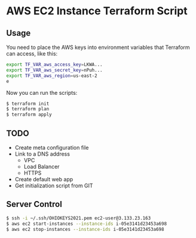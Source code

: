 # AWS EC2 Instance Terraform Script

## Usage

You need to place the AWS keys into environment variables that Terraform can access, like this:
```bash
export TF_VAR_aws_access_key=LKWA...
export TF_VAR_aws_secret_key=nPuh...
export TF_VAR_aws_region=us-east-2
e
```

Now you can run the scripts:

```bash
$ terraform init
$ terraform plan
$ terraform apply
```

## TODO

* Create meta configuration file
* Link to a DNS address
  * VPC
  * Load Balancer
  * HTTPS
* Create default web app
* Get initialization script from GIT

## Server Control

```bash
$ ssh -i ~/.ssh/OHIOKEYS2021.pem ec2-user@3.133.23.163
$ aws ec2 start-instances --instance-ids i-05e3141d23453a698
$ aws ec2 stop-instances --instance-ids i-05e3141d23453a698
```
